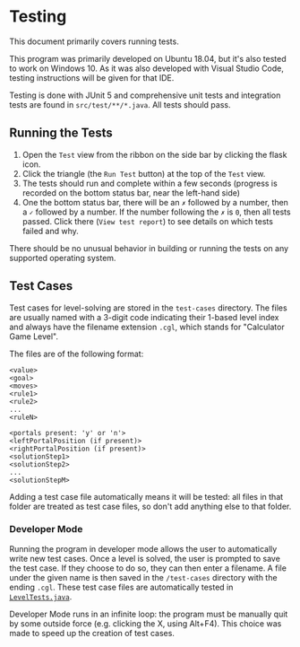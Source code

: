 # Testing

This document primarily covers running tests.

This program was primarily developed on Ubuntu 18.04, but it's also tested to work on Windows 10. As it was also developed with Visual Studio Code, testing instructions will be given for that IDE.

Testing is done with JUnit 5 and comprehensive unit tests and integration tests are found in `src/test/**/*.java`. All tests should pass.

## Running the Tests

1. Open the `Test` view from the ribbon on the side bar by clicking the flask icon.
1. Click the triangle (the `Run Test` button) at the top of the `Test` view.
1. The tests should run and complete within a few seconds (progress is recorded on the bottom status bar, near the left-hand side)
1. One the bottom status bar, there will be an `✗` followed by a number, then a `✓` followed by a number. If the number following the `✗` is `0`, then all tests passed. Click there (`View test report`) to see details on which tests failed and why.

There should be no unusual behavior in building or running the tests on any supported operating system.

## Test Cases

Test cases for level-solving are stored in the `test-cases` directory. The files are usually named with a 3-digit code indicating their 1-based level index and always have the filename extension `.cgl`, which stands for "Calculator Game Level".

The files are of the following format:

```
<value>
<goal>
<moves>
<rule1>
<rule2>
...
<ruleN>

<portals present: 'y' or 'n'>
<leftPortalPosition (if present)>
<rightPortalPosition (if present)>
<solutionStep1>
<solutionStep2>
...
<solutionStepM>
```

Adding a test case file automatically means it will be tested: all files in that folder are treated as test case files, so don't add anything else to that folder.

### Developer Mode

Running the program in developer mode allows the user to automatically write new test cases. Once a level is solved, the user is prompted to save the test case. If they choose to do so, they can then enter a filename. A file under the given name is then saved in the `/test-cases` directory with the ending `.cgl`. These test case files are automatically tested in [`LevelTests.java`](/src/test/calculatorgame/LevelTests.java).

Developer Mode runs in an infinite loop: the program must be manually quit by some outside force (e.g. clicking the X, using Alt+F4). This choice was made to speed up the creation of test cases.
